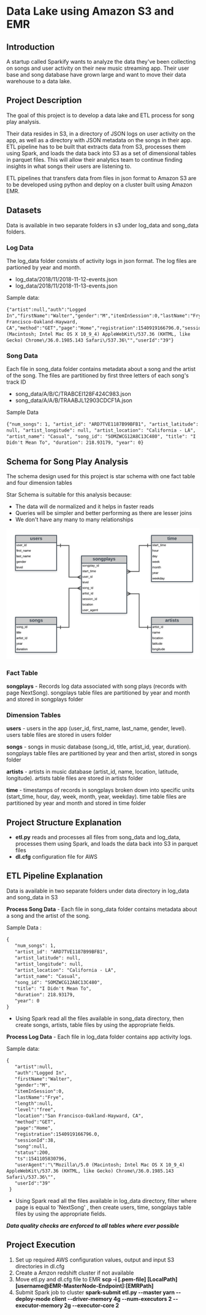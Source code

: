 # Data Lake using Amazon S3 and EMR

## Introduction
A startup called Sparkify wants to analyze the data they've been collecting on songs and user activity on their new music streaming app. Their user base and song database have grown large and want to move their data warehouse to a data lake.

## Project Description

The goal of this project is to develop a data lake and ETL process for song play analysis.

Their data resides in S3, in a directory of JSON logs on user activity on the app, as well as a directory with JSON metadata on the songs in their app. ETL pipeline has to be built that extracts data from S3, processes them using Spark, and loads the data back into S3 as a set of dimensional tables in parquet files. This will allow their analytics team to continue finding insights in what songs their users are listening to.

ETL pipelines that transfers data from files in json format to Amazon S3 are to be developed using python and deploy on a cluster built using Amazon EMR.

## Datasets

Data is available in two separate folders in s3 under log_data and song_data folders.

### Log Data
The log_data folder consists of activity logs in json format. The log files are partioned by year and month.

 - log_data/2018/11/2018-11-12-events.json
 - log_data/2018/11/2018-11-13-events.json

Sample data:

    {"artist":null,"auth":"Logged In","firstName":"Walter","gender":"M","itemInSession":0,"lastName":"Frye","length":null,"level":"free","location":"San Francisco-Oakland-Hayward, CA","method":"GET","page":"Home","registration":1540919166796.0,"sessionId":38,"song":null,"status":200,"ts":1541105830796,"userAgent":"\"Mozilla\/5.0 (Macintosh; Intel Mac OS X 10_9_4) AppleWebKit\/537.36 (KHTML, like Gecko) Chrome\/36.0.1985.143 Safari\/537.36\"","userId":"39"}

### Song Data
Each file in song_data folder contains metadata about a song and the artist of the song. The files are partitioned by first three letters of each song's track ID

- song_data/A/B/C/TRABCEI128F424C983.json
- song_data/A/A/B/TRAABJL12903CDCF1A.json

Sample Data 

    {"num_songs": 1, "artist_id": "ARD7TVE1187B99BFB1", "artist_latitude": null, "artist_longitude": null, "artist_location": "California - LA", "artist_name": "Casual", "song_id": "SOMZWCG12A8C13C480", "title": "I Didn't Mean To", "duration": 218.93179, "year": 0}

## Schema for Song Play Analysis

 The schema design used for this project is star schema with one fact table and four dimension tables
 
 Star Schema is suitable for this analysis because:
 - The data will de normalized and it helps in faster reads
 - Queries will be simpler and better performing as there are lesser joins
 - We don't have any many to many relationships

![Sparkify star schema](https://raw.githubusercontent.com/RangaAmirapu/DataEngineeringProjects/master/DataWarehousingWithAmazonRedshift/Images/sparkify_erd.png)

### Fact Table
**songplays** -  Records log data associated with song plays (records with page NextSong). songplays table files are partitioned by year and month and stored in songplays folder

### Dimension Tables
**users** - users in the app (user_id, first_name, last_name, gender, level). users table files are stored in users folder

**songs** - songs in music database (song_id, title, artist_id, year, duration). songplays table files are partitioned by year and then artist, stored in songs folder

**artists** - artists in music database (artist_id, name, location, latitude, longitude). artists table files are stored in artists folder

**time** - timestamps of records in songplays broken down into specific units (start_time, hour, day, week, month, year, weekday). time table files are partitioned by year and month and stored in time folder

 
## Project Structure Explanation

 - **etl.py** reads and processes all files from song_data and log_data, processes them using Spark, and loads the data back into S3 in parquet files
 - **dl.cfg** configuration file for AWS

## ETL Pipeline Explanation

Data is available in two separate folders under data directory in log_data and song_data in S3
 
**Process Song Data** - Each file in song_data folder contains metadata about a song and the artist of the song. 

Sample Data :

    {
	   "num_songs": 1, 
	   "artist_id": "ARD7TVE1187B99BFB1", 
	   "artist_latitude": null, 
	   "artist_longitude": null, 
	   "artist_location": "California - LA", 
	   "artist_name": "Casual", 
	   "song_id": "SOMZWCG12A8C13C480", 
	   "title": "I Didn't Mean To", 
	   "duration": 218.93179, 
	   "year": 0
    }

 - Using Spark read all the files available in song_data directory, then create songs, artists, table files by using the appropriate fields.

**Process Log Data** - Each file in log_data folder contains app activity logs.  

Sample data:

    {
	   "artist":null,
	   "auth":"Logged In",
	   "firstName":"Walter",
	   "gender":"M",
	   "itemInSession":0,
	   "lastName":"Frye",
	   "length":null,
	   "level":"free",
	   "location":"San Francisco-Oakland-Hayward, CA",
	   "method":"GET",
	   "page":"Home",
	   "registration":1540919166796.0,
	   "sessionId":38,
	   "song":null,
	   "status":200,
	   "ts":1541105830796,
	   "userAgent":"\"Mozilla\/5.0 (Macintosh; Intel Mac OS X 10_9_4) AppleWebKit\/537.36 (KHTML, like Gecko) Chrome\/36.0.1985.143 Safari\/537.36\"",
	   "userId":"39"
	 }

 - Using Spark read all the files available in log_data directory, filter where page is equal to 'NextSong' , then create users, time, songplays table files by using the appropriate fields.

***Data quality checks are enforced to all tables where ever possible***

## Project Execution

 1. Set up required AWS configuration values, output and input S3 directories in dl.cfg
 2. Create a Amzon redshift cluster if not available
 3. Move etl.py and dl.cfg file to EMR 
		**scp -i [.pem-file] [LocalPath] [username@EMR-MasterNode-Endpoint]:[EMRPath]**
 4. Submit Spark job to cluster
	**spark-submit etl.py --master yarn --deploy-mode client --driver-memory 4g --num-executors 2 --executor-memory 2g --executor-core 2**

